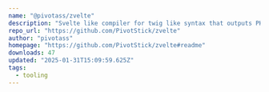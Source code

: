 ```yaml
---
name: "@pivotass/zvelte"
description: "Svelte like compiler for twig like syntax that outputs PHP for ssr and JS for browser"
repo_url: "https://github.com/PivotStick/zvelte"
author: "pivotass"
homepage: "https://github.com/PivotStick/zvelte#readme"
downloads: 47
updated: "2025-01-31T15:09:59.625Z"
tags: 
  - tooling
---
```

